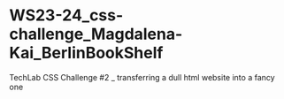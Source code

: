# WS23-24_css-challenge_Magdalena-Kai_BerlinBookShelf
TechLab CSS Challenge #2 _ transferring a dull html website into a fancy one
